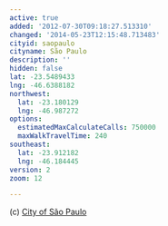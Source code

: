 ```yaml
---
active: true
added: '2012-07-30T09:18:27.513310'
changed: '2014-05-23T12:15:48.713483'
cityid: saopaulo
cityname: São Paulo
description: ''
hidden: false
lat: -23.5489433
lng: -46.6388182
northwest:
  lat: -23.180129
  lng: -46.987272
options:
  estimatedMaxCalculateCalls: 750000
  maxWalkTravelTime: 240
southeast:
  lat: -23.912182
  lng: -46.184445
version: 2
zoom: 12

---
```


(c) [City of São Paulo](http://www.prefeitura.sp.gov.br/cidade/secretarias/transportes/)
